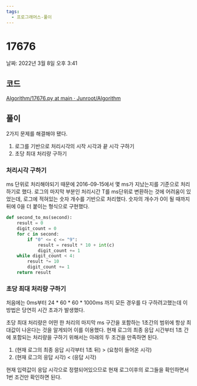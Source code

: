 ```yaml
---
tags:
  - 프로그래머스-풀이
---
```

# 17676

날짜: 2022년 3월 8일 오후 3:41

## 코드

[Algorithm/17676.py at main · Junroot/Algorithm](https://github.com/Junroot/Algorithm/blob/main/programmers/17676.py)

## 풀이

2가지 문제를 해결해야 됐다.

1. 로그를 기반으로 처리시각의 시작 시각과 끝 시각 구하기
2. 초당 최대 처리량 구하기

### 처리시각 구하기

ms 단위로 처리해야되기 때문에 2016-09-15에서 몇 ms가 지났는지를 기준으로 처리하기로 했다. 로그의 마지막 부분인 처리시간 T를 ms단위로 변환하는 것에 어려움이 있었는데, 로그에 적혀있는 숫자 개수를 기반으로 처리했다. 숫자의 개수가 0이 될 때까지 뒤에 0을 더 붙이는 형식으로 구현했다.

```python
def second_to_ms(second):
    result = 0
    digit_count = 0
    for c in second:
        if "0" <= c <= "9":
            result = result * 10 + int(c)
            digit_count += 1
    while digit_count < 4:
        result *= 10
        digit_count += 1
    return result
```

### 초당 최대 처리량 구하기

처음에는 0ms부터 24 * 60 * 60 * 1000ms 까지 모든 경우를 다 구하려고했는데 이 방법은 당연히 시간 초과가 발생했다.

초당 최대 처리량은 어떤 한 처리의 마지막 ms 구간을 포함하는 1초간의 범위에 항상 최대값이 나온다는 것을 알게되어 이를 이용했다. 현재 로그의 최종 응답 시간부터 1초 간에 포함되는 처리량을 구하기 위해서는 아래의 두 조건을 만족하면 된다.

1. (현재 로그의 최종 응답 시각부터 1초 뒤) > (요청이 들어온 시각)
2. (현재 로그의 응답 시각) < (응답 시각) 

현재 입력값이 응답 시각으로 정렬되어있으므로 현재 로그이후의 로그들을 확인하면서 1번 조건만 확인하면 된다.
